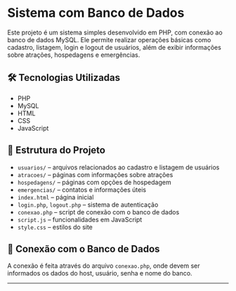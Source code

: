 # Sistema com Banco de Dados

Este projeto é um sistema simples desenvolvido em PHP, com conexão ao banco de dados MySQL. Ele permite realizar operações básicas como cadastro, listagem, login e logout de usuários, além de exibir informações sobre atrações, hospedagens e emergências.

## 🛠 Tecnologias Utilizadas

- PHP
- MySQL
- HTML
- CSS
- JavaScript

## 📁 Estrutura do Projeto

- `usuarios/` – arquivos relacionados ao cadastro e listagem de usuários
- `atracoes/` – páginas com informações sobre atrações
- `hospedagens/` – páginas com opções de hospedagem
- `emergencias/` – contatos e informações úteis
- `index.html` – página inicial
- `login.php`, `logout.php` – sistema de autenticação
- `conexao.php` – script de conexão com o banco de dados
- `script.js` – funcionalidades em JavaScript
- `style.css` – estilos do site

## 🔌 Conexão com o Banco de Dados

A conexão é feita através do arquivo `conexao.php`, onde devem ser informados os dados do host, usuário, senha e nome do banco.

---

